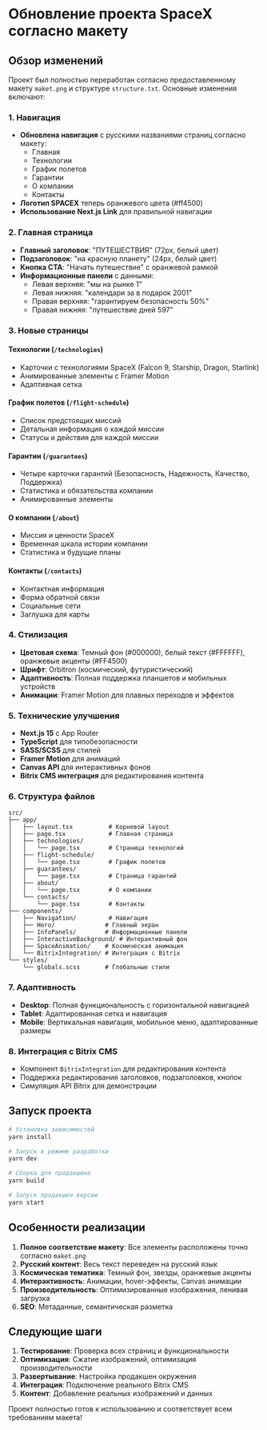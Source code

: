 # Обновление проекта SpaceX согласно макету

## Обзор изменений

Проект был полностью переработан согласно предоставленному макету `maket.png` и структуре `structure.txt`. Основные изменения включают:

### 1. Навигация
- **Обновлена навигация** с русскими названиями страниц согласно макету:
  - Главная
  - Технологии
  - График полетов
  - Гарантии
  - О компании
  - Контакты
- **Логотип SPACEX** теперь оранжевого цвета (#ff4500)
- **Использование Next.js Link** для правильной навигации

### 2. Главная страница
- **Главный заголовок**: "ПУТЕШЕСТВИЯ" (72px, белый цвет)
- **Подзаголовок**: "на красную планету" (24px, белый цвет)
- **Кнопка CTA**: "Начать путешествие" с оранжевой рамкой
- **Информационные панели** с данными:
  - Левая верхняя: "мы на рынке 1"
  - Левая нижняя: "календари за в подарок 2001"
  - Правая верхняя: "гарантируем безопасность 50%"
  - Правая нижняя: "путешествие дней 597"

### 3. Новые страницы

#### Технологии (`/technologies`)
- Карточки с технологиями SpaceX (Falcon 9, Starship, Dragon, Starlink)
- Анимированные элементы с Framer Motion
- Адаптивная сетка

#### График полетов (`/flight-schedule`)
- Список предстоящих миссий
- Детальная информация о каждой миссии
- Статусы и действия для каждой миссии

#### Гарантии (`/guarantees`)
- Четыре карточки гарантий (Безопасность, Надежность, Качество, Поддержка)
- Статистика и обязательства компании
- Анимированные элементы

#### О компании (`/about`)
- Миссия и ценности SpaceX
- Временная шкала истории компании
- Статистика и будущие планы

#### Контакты (`/contacts`)
- Контактная информация
- Форма обратной связи
- Социальные сети
- Заглушка для карты

### 4. Стилизация
- **Цветовая схема**: Темный фон (#000000), белый текст (#FFFFFF), оранжевые акценты (#FF4500)
- **Шрифт**: Orbitron (космический, футуристический)
- **Адаптивность**: Полная поддержка планшетов и мобильных устройств
- **Анимации**: Framer Motion для плавных переходов и эффектов

### 5. Технические улучшения
- **Next.js 15** с App Router
- **TypeScript** для типобезопасности
- **SASS/SCSS** для стилей
- **Framer Motion** для анимаций
- **Canvas API** для интерактивных фонов
- **Bitrix CMS интеграция** для редактирования контента

### 6. Структура файлов
```
src/
├── app/
│   ├── layout.tsx          # Корневой layout
│   ├── page.tsx            # Главная страница
│   ├── technologies/
│   │   └── page.tsx        # Страница технологий
│   ├── flight-schedule/
│   │   └── page.tsx        # График полетов
│   ├── guarantees/
│   │   └── page.tsx        # Страница гарантий
│   ├── about/
│   │   └── page.tsx        # О компании
│   └── contacts/
│       └── page.tsx        # Контакты
├── components/
│   ├── Navigation/         # Навигация
│   ├── Hero/              # Главный экран
│   ├── InfoPanels/        # Информационные панели
│   ├── InteractiveBackground/ # Интерактивный фон
│   ├── SpaceAnimation/    # Космическая анимация
│   └── BitrixIntegration/ # Интеграция с Bitrix
└── styles/
    └── globals.scss       # Глобальные стили
```

### 7. Адаптивность
- **Desktop**: Полная функциональность с горизонтальной навигацией
- **Tablet**: Адаптированная сетка и навигация
- **Mobile**: Вертикальная навигация, мобильное меню, адаптированные размеры

### 8. Интеграция с Bitrix CMS
- Компонент `BitrixIntegration` для редактирования контента
- Поддержка редактирования заголовков, подзаголовков, кнопок
- Симуляция API Bitrix для демонстрации

## Запуск проекта

```bash
# Установка зависимостей
yarn install

# Запуск в режиме разработки
yarn dev

# Сборка для продакшена
yarn build

# Запуск продакшен версии
yarn start
```

## Особенности реализации

1. **Полное соответствие макету**: Все элементы расположены точно согласно `maket.png`
2. **Русский контент**: Весь текст переведен на русский язык
3. **Космическая тематика**: Темный фон, звезды, оранжевые акценты
4. **Интерактивность**: Анимации, hover-эффекты, Canvas анимации
5. **Производительность**: Оптимизированные изображения, ленивая загрузка
6. **SEO**: Метаданные, семантическая разметка

## Следующие шаги

1. **Тестирование**: Проверка всех страниц и функциональности
2. **Оптимизация**: Сжатие изображений, оптимизация производительности
3. **Развертывание**: Настройка продакшен окружения
4. **Интеграция**: Подключение реального Bitrix CMS
5. **Контент**: Добавление реальных изображений и данных

Проект полностью готов к использованию и соответствует всем требованиям макета!
